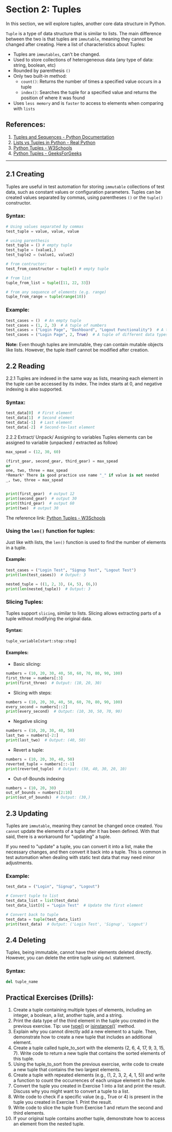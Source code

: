 # Section 2: Tuples

In this section, we will explore tuples, another core data structure in Python.

`Tuple` is a type of data structure that is similar to lists. The main difference between the two is that tuples are `immutable`, meaning they cannot be changed after creating. Here a list of characteristics about Tuples:

- Tuples are `immutables`, can't be changed.
- Used to store collections of heterogeneous data (any type of data: string, boolean, etc)
- Rounded by parenthesis `()`
- Only two built-in method:
  - `count()`: Returns the number of times a specified value occurs in a tuple
  - `index()`: Searches the tuple for a specified value and returns the position of where it was found
- Uses `less memory` and is `faster` to access to elements when comparing with `lists`


## References:

1. [Tuples and Sequences - Python Documentation](https://docs.python.org/3/tutorial/datastructures.html#tuples-and-sequences)
2. [Lists vs Tuples in Python - Real Python](https://realpython.com/python-tuples/)
3. [Python Tuples - W3Schools](https://www.w3schools.com/python/python_tuples.asp)
4. [Python Tuples - GeeksForGeeks](https://www.geeksforgeeks.org/python-tuples/)

---


## 2.1 Creating

Tuples are useful in test automation for storing `immutable` collections of test data, such as constant values or configuration parameters. Tuples can be created values separated by commas, using parentheses `()` or the `tuple()` constructor.


### Syntax:

```python
# Using values separated by commas
test_tuple = value, value, value

# using parenthesis
test_tuple = () # empty tuple
test_tuple = (value1,)
test_tuple2 = (value1, value2)

# from contructor:
test_from_constructor = tuple() # empty tuple

# from list
tuple_from_list = tuple([11, 22, 33])

# from any sequence of elements (e.g. range)
tuple_from_range = tuple(range(10))
```


### Example:

```python
test_cases = ()  # An empty tuple
test_cases = (1, 2, 3)  # A tuple of numbers
test_cases = ("Login Page", "Dashboard", "Logout Functionality")  # A tuple of strings
test_cases = ("Login Page", 2, True)  # A tuple of different data types
```

**Note:** Even though tuples are immutable, they can contain mutable objects like lists. However, the tuple itself cannot be modified after creation.


## 2.2 Reading

2.2.1
Tuples are indexed in the same way as lists, meaning each element in the tuple can be accessed by its index. The index starts at 0, and negative indexing is also supported.


### Syntax:

```python
test_data[0]  # First element
test_data[1]  # Second element
test_data[-1]  # Last element
test_data[-2]  # Second-to-last element
```
2.2.2 Extract/ Unpack/ Assigning to variables
Tuples elements can be assigned to variable (unpacked / extracted as follow)

```python
max_spead = (12, 30, 60)

(first_gear, second_gear, third_gear) = max_spead
or
one, two, three = max_spead
*Remark* There is good practice use name "_" if value is not needed
_, two, three = max_spead


print(first_gear)  # output 12
print(second_gear)  # output 30
print(third_gear)  # output 60
print(two)  # output 30
```
The reference link: [Python Tuples - W3Schools](https://www.w3schools.com/python/python_tuples_unpack.asp)

### Using the `len()` function for tuples:

Just like with lists, the `len()` function is used to find the number of elements in a tuple.


#### Example:

```python
test_cases = ("Login Test", "Signup Test", "Logout Test")
print(len(test_cases))  # Output: 3

nested_tuple = ((1, 2, 3), (4, 5), (6,))
print(len(nested_tuple))  # Output: 3
```


### Slicing Tuples:

Tuples support `slicing`, similar to lists. Slicing allows extracting parts of a tuple without modifying the original data.


#### Syntax:

```python
tuple_variable[start:stop:step]
```


#### Examples:

- Basic slicing:

```python
numbers = (10, 20, 30, 40, 50, 60, 70, 80, 90, 100)
first_three = numbers[:3]
print(first_three)  # Output: (10, 20, 30)
```

- Slicing with steps:

```python
numbers = (10, 20, 30, 40, 50, 60, 70, 80, 90, 100)
every_second = numbers[::2]
print(every_second)  # Output: (10, 30, 50, 70, 90)
```

- Negative slicing

```python
numbers = (10, 20, 30, 40, 50)
last_two = numbers[-2:]
print(last_two)  # Output: (40, 50)
```

- Revert a tuple:

```python
numbers = (10, 20, 30, 40, 50)
reverted_tuple = numbers[::-1]
print(reverted_tuple)  # Output: (50, 40, 30, 20, 10)
```


- Out-of-Bounds indexing

```python
numbers = (10, 20, 30)
out_of_bounds = numbers[2:10]
print(out_of_bounds)  # Output: (30,)
```


## 2.3 Updating

Tuples are `immutable`, meaning they cannot be changed once created. You `cannot` update the elements of a tuple after it has been defined. With that said, there is a workaround for "updating" a tuple.

If you need to "update" a tuple, you can convert it into a list, make the necessary changes, and then convert it back into a tuple. This is common in test automation when dealing with static test data that may need minor adjustments.


### Example:

```python
test_data = ("Login", "Signup", "Logout")

# Convert tuple to list
test_data_list = list(test_data)
test_data_list[0] = "Login Test"  # Update the first element

# Convert back to tuple
test_data = tuple(test_data_list)
print(test_data)  # Output: ('Login Test', 'Signup', 'Logout')
```


## 2.4 Deleting

Tuples, being immutable, cannot have their elements deleted directly. However, you can delete the entire tuple using `del` statement.

### Syntax:

```python
del tuple_name
```



## Practical Exercises (Drills):

1. Create a tuple containing multiple types of elements, including an integer, a boolean, a list, another tuple, and a string.
2. Print the data type of the third element in the tuple you created in the previous exercise. Tip: use [type()](https://www.programiz.com/python-programming/methods/built-in/type) or [isinstance()](https://www.programiz.com/python-programming/methods/built-in/isinstance)` method.
3. Explain why you cannot directly add a new element to a tuple. Then, demonstrate how to create a new tuple that includes an additional element.
4. Create a tuple called tuple_to_sort with the elements (2, 6, 4, 17, 9, 3, 15, 7). Write code to return a new tuple that contains the sorted elements of this tuple.
5. Using the tuple_to_sort from the previous exercise, write code to create a new tuple that contains the two largest elements.
6. Create a tuple with repeated elements (e.g., (1, 2, 3, 2, 4, 1, 5)) and write a function to count the occurrences of each unique element in the tuple.
7. Convert the tuple you created in Exercise 1 into a list and print the result. Discuss why you might want to convert a tuple to a list.
8. Write code to check if a specific value (e.g., True or 4) is present in the tuple you created in Exercise 1. Print the result.
9. Write code to slice the tuple from Exercise 1 and return the second and third elements.
10. If your original tuple contains another tuple, demonstrate how to access an element from the nested tuple.
